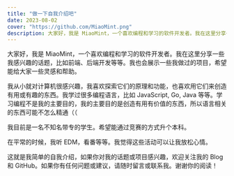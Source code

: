 ```yaml
---
title: "做一下自我介绍吧"
date: 2023-08-02
cover: "https://github.com/MiaoMint.png"
description: 大家好，我是 MiaoMint，一个喜欢编程和学习的软件开发者。我在这里分享一些我感兴趣的话题，比如前端、后端开发等等。
---
```


大家好，我是 MiaoMint，一个喜欢编程和学习的软件开发者。我在这里分享一些我感兴趣的话题，比如前端、后端开发等等。我也会展示一些我做过的项目，希望能给大家一些灵感和帮助。

我从小就对计算机很感兴趣，我喜欢探索它们的原理和功能，也喜欢用它们来创造有用或有趣的东西。我学过很多编程语言，比如 JavaScript, Go, Java 等等。学习编程不是我的主要目的，我的主要目的是创造有用有价值的东西，所以语言相关的东西可能不怎么精通（（

我目前是一名不知名带专的学生。希望能通过竞赛的方式升个本科。

在平常的时候，我听 EDM，看番等等。我觉得这些活动可以让我放松心情。

这就是我简单的自我介绍，如果你对我的话题或项目感兴趣，欢迎关注我的 Blog 和 GitHub。如果你有任何问题或建议，请随时留言或联系我。谢谢你的阅读！
